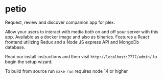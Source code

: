 # petio

Request, review and discover companion app for plex.

Allow your users to interact with media both on and off your server with this app. Available as a docker image and also as binaries. Features a React frontend utilizing Redux and a Node JS express API and MongoDb database.


Read our install instructions and then visit `http://localhost:7777/admin/` to begin the setup wizard.

To build from source run `make run` requires node 14 or higher
